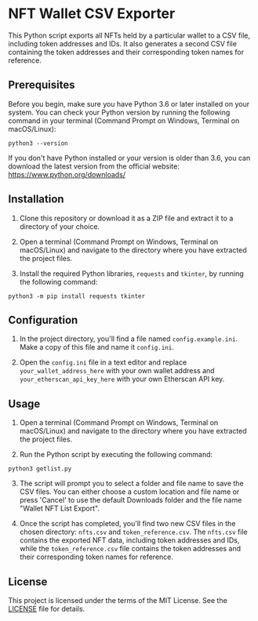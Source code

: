 # NFT Wallet CSV Exporter

This Python script exports all NFTs held by a particular wallet to a CSV file, including token addresses and IDs. It also generates a second CSV file containing the token addresses and their corresponding token names for reference.

## Prerequisites

Before you begin, make sure you have Python 3.6 or later installed on your system. You can check your Python version by running the following command in your terminal (Command Prompt on Windows, Terminal on macOS/Linux):

`python3 --version`

If you don't have Python installed or your version is older than 3.6, you can download the latest version from the official website: https://www.python.org/downloads/

## Installation

1. Clone this repository or download it as a ZIP file and extract it to a directory of your choice.

2. Open a terminal (Command Prompt on Windows, Terminal on macOS/Linux) and navigate to the directory where you have extracted the project files.

3. Install the required Python libraries, `requests` and `tkinter`, by running the following command:

`python3 -m pip install requests tkinter`

## Configuration

1. In the project directory, you'll find a file named `config.example.ini`. Make a copy of this file and name it `config.ini`.

2. Open the `config.ini` file in a text editor and replace `your_wallet_address_here` with your own wallet address and `your_etherscan_api_key_here` with your own Etherscan API key.

## Usage

1. Open a terminal (Command Prompt on Windows, Terminal on macOS/Linux) and navigate to the directory where you have extracted the project files.

2. Run the Python script by executing the following command:

`python3 getlist.py`

3. The script will prompt you to select a folder and file name to save the CSV files. You can either choose a custom location and file name or press 'Cancel' to use the default Downloads folder and the file name "Wallet NFT List Export".

4. Once the script has completed, you'll find two new CSV files in the chosen directory: `nfts.csv` and `token_reference.csv`. The `nfts.csv` file contains the exported NFT data, including token addresses and IDs, while the `token_reference.csv` file contains the token addresses and their corresponding token names for reference.

## License

This project is licensed under the terms of the MIT License. See the [LICENSE](LICENSE) file for details.
